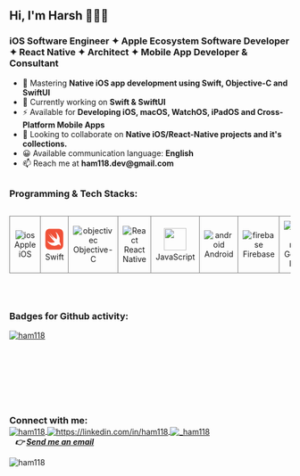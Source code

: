 <!DOCTYPE html>
<html>
    <body style="margin: 50px; padding: 10px;">
        <h2>Hi, I'm Harsh 🙋🏻‍♂️</h2>
        <h3>iOS Software Engineer ✦ Apple Ecosystem Software Developer ✦ React Native ✦ Architect ✦ Mobile App Developer & Consultant</h3>
        <div>
            <ul>
                <li>📱 Mastering <b>Native iOS app development using Swift, Objective-C and SwiftUI</b>
                </li>
                <li>🌱 Currently working on <b>Swift & SwiftUI</b>
                </li>
                <li>⚡️ Available for <b>Developing iOS, macOS, WatchOS, iPadOS and Cross-Platform Mobile Apps</b>
                </li>
                <li>👯 Looking to collaborate on <b>Native iOS/React-Native projects and it's collections.</b>
                </li>
                <li>😀 Available communication language: <b>English</b>
                </li>
                <li>📫 Reach me at <b>ham118.dev@gmail.com</b>
                </li>
            </ul>
        </div>
        <h3 align="left" style="margin-top:30px;">Programming & Tech Stacks:</h3>
        <div style="overflow-x: auto;">
            <table>
                <tr style="text-align: center; vertical-align: middle;">
                    <td style="padding: 8px; border: 1px solid grey; border-radius: 5px;">
                        <img src="https://www.vectorlogo.zone/logos/apple/apple-tile.svg" alt="ios" width="40" height="40"> Apple iOS
                    </td>
                    <td style="padding: 8px; border: 1px solid grey; border-radius: 5px;">
                        <img src="https://raw.githubusercontent.com/devicons/devicon/master/icons/swift/swift-original.svg" alt="swift" width="40" height="40"> Swift
                    </td>
                    <td style="padding: 8px; border: 1px solid grey; border-radius: 5px;">
                        <img src="https://www.vectorlogo.zone/logos/apple_objectivec/apple_objectivec-icon.svg" alt="objectivec" width="40" height="40"> Objective-C
                    </td>
                    <td style="padding: 8px; border: 1px solid grey; border-radius: 5px;">
                        <img src="https://www.vectorlogo.zone/logos/reactjs/reactjs-icon.svg" alt="React" width="40" height="40"> React Native
                    </td>
                    <td style="padding: 8px; border: 1px solid grey; border-radius: 5px;">
                        <img src="https://www.vectorlogo.zone/logos/javascript/javascript-icon.svg" alt="" width="40" height="40"> JavaScript
                    </td>
                    <td style="padding: 8px; border: 1px solid grey; border-radius: 5px;">
                        <img src="https://www.vectorlogo.zone/logos/android/android-icon.svg" alt="android" width="40" height="40"> Android
                    </td>
                    <td style="padding: 8px; border: 1px solid grey; border-radius: 5px;">
                        <img src="https://www.vectorlogo.zone/logos/firebase/firebase-icon.svg" alt="firebase" width="40" height="40"> Firebase
                    </td>
                    <td style="padding: 8px; border: 1px solid grey; border-radius: 5px;">
                        <img src="https://www.vectorlogo.zone/logos/google_maps/google_maps-icon.svg" alt="google map" width="40" height="40"> Google Map
                    </td>
                </tr>
            </table>
        </div>
        <div style="margin-top:30px; overflow-x: auto; height:190px;">
            <h3 align="left">Badges for Github activity:</h3>
            <p align="left">
                <a href="https://github-profile-trophy.vercel.app/?username=ryo-ma&no-bg=true">
                    <img src="https://github-profile-trophy.vercel.app/?username=ham118" alt="ham118" />
                </a>
            </p>
            <br>
        </div>
        <div style="padding: 0px; margin-top:20px;">
            <h3 style="margin: 0; padding: 0;">Connect with me:</h3>
            <a href="https://www.dev.to/ham118" target="blank" style="margin: 0; padding: 0;">
                <img align="center" src="https://www.vectorlogo.zone/logos/devto/devto-ar21.svg" alt="ham118" height="60" width="60" />
            </a>
            <a href="https://www.linkedin.com/in/ham118" target="blank" style="margin: 0; padding: 0;">
                <img align="center" src="https://www.vectorlogo.zone/logos/linkedin/linkedin-tile.svg" alt="https://linkedin.com/in/ham118" height="30" width="30" />
            </a>
            <a href="https://www.twitter.com/_ham118" target="blank" style="margin: 0; padding: 0;">
                <img align="center" src="https://raw.githubusercontent.com/rahuldkjain/github-profile-readme-generator/master/src/images/icons/Social/twitter.svg" alt="_ham118" height="30" width="50" />
            </a>
            <h5 style="margin: 0; padding-left: 10px;">👉 <a href="mailto:ham118.dev@gmail.com">Send me an email</a>
            </h5>
        </div>
        <div style="padding: 0px;">
            <p align="left">
                <img src="https://komarev.com/ghpvc/?username=ham118&label=Profile%20views&color=0e75b6&style=flat" alt="ham118"/>
            </p>
        </div>
    </body>
</html>
